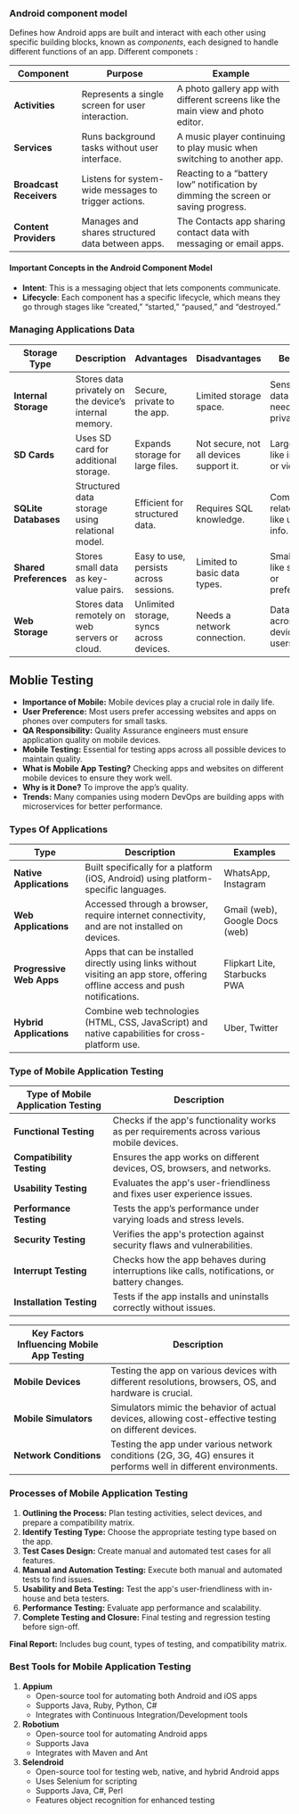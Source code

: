 ### **Android component model**

Defines how Android apps are built and interact with each other using specific building blocks, known as *components*, each designed to handle different functions of an app.
Different componets :


| **Component**          | **Purpose**                                           | **Example**                                                       |
|------------------------|-------------------------------------------------------|-------------------------------------------------------------------|
| **Activities**          | Represents a single screen for user interaction.     | A photo gallery app with different screens like the main view and photo editor. |
| **Services**            | Runs background tasks without user interface.        | A music player continuing to play music when switching to another app. |
| **Broadcast Receivers** | Listens for system-wide messages to trigger actions.  | Reacting to a “battery low” notification by dimming the screen or saving progress. |
| **Content Providers**   | Manages and shares structured data between apps.     | The Contacts app sharing contact data with messaging or email apps. |



#### **Important Concepts in the Android Component Model**

* **Intent**: This is a messaging object that lets components communicate.  
* **Lifecycle**: Each component has a specific lifecycle, which means they go through stages like “created,” “started,” “paused,” and “destroyed.”

### Managing Applications Data 

| **Storage Type**         | **Description**                                          | **Advantages**                        | **Disadvantages**                      | **Best For**                                      |
|--------------------------|----------------------------------------------------------|---------------------------------------|----------------------------------------|--------------------------------------------------|
| **Internal Storage**      | Stores data privately on the device’s internal memory.   | Secure, private to the app.           | Limited storage space.                 | Sensitive data that needs privacy.               |
| **SD Cards**              | Uses SD card for additional storage.                     | Expands storage for large files.      | Not secure, not all devices support it. | Large files like images or videos.               |
| **SQLite Databases**      | Structured data storage using relational model.         | Efficient for structured data.        | Requires SQL knowledge.                | Complex or related data, like user info.         |
| **Shared Preferences**    | Stores small data as key-value pairs.                    | Easy to use, persists across sessions.| Limited to basic data types.           | Small data like settings or preferences.         |
| **Web Storage**           | Stores data remotely on web servers or cloud.           | Unlimited storage, syncs across devices. | Needs a network connection.            | Data shared across devices or users.             |



## Moblie Testing

- **Importance of Mobile:** Mobile devices play a crucial role in daily life.
- **User Preference:** Most users prefer accessing websites and apps on phones over computers for small tasks.
- **QA Responsibility:** Quality Assurance engineers must ensure application quality on mobile devices.
- **Mobile Testing:** Essential for testing apps across all possible devices to maintain quality.
- **What is Mobile App Testing?** Checking apps and websites on different mobile devices to ensure they work well.
- **Why is it Done?** To improve the app’s quality.
- **Trends:** Many companies using modern DevOps are building apps with microservices for better performance.  

### Types Of Applications

| **Type**                  | **Description**                                                                                                                | **Examples**                          |  
|---------------------------|--------------------------------------------------------------------------------------------------------------------------------|---------------------------------------|  
| **Native Applications**   | Built specifically for a platform (iOS, Android) using platform-specific languages.                                            | WhatsApp, Instagram                   |  
| **Web Applications**      | Accessed through a browser, require internet connectivity, and are not installed on devices.                                   | Gmail (web), Google Docs (web)        |  
| **Progressive Web Apps**  | Apps that can be installed directly using links without visiting an app store, offering offline access and push notifications. | Flipkart Lite, Starbucks PWA          |  
| **Hybrid Applications**   | Combine web technologies (HTML, CSS, JavaScript) and native capabilities for cross-platform use.                               | Uber, Twitter|  

### Type of Mobile Application Testing

| **Type of Mobile Application Testing** | **Description**                                                                               |  
|----------------------------------------|-----------------------------------------------------------------------------------------------|  
| **Functional Testing**                 | Checks if the app's functionality works as per requirements across various mobile devices.    |  
| **Compatibility Testing**              | Ensures the app works on different devices, OS, browsers, and networks.                       |  
| **Usability Testing**                  | Evaluates the app's user-friendliness and fixes user experience issues.                       |  
| **Performance Testing**                | Tests the app’s performance under varying loads and stress levels.                            |  
| **Security Testing**                   | Verifies the app's protection against security flaws and vulnerabilities.                     |  
| **Interrupt Testing**                  | Checks how the app behaves during interruptions like calls, notifications, or battery changes.|  
| **Installation Testing**               | Tests if the app installs and uninstalls correctly without issues.                            |  


| **Key Factors Influencing Mobile App Testing**| **Description**                                                                                                   |  
|-----------------------------------------------|-------------------------------------------------------------------------------------------------------------------|  
| **Mobile Devices**                            | Testing the app on various devices with different resolutions, browsers, OS, and hardware is crucial.             |  
| **Mobile Simulators**                         | Simulators mimic the behavior of actual devices, allowing cost-effective testing on different devices.            |  
| **Network Conditions**                        | Testing the app under various network conditions (2G, 3G, 4G) ensures it performs well in different environments. |

### Processes of Mobile Application Testing
1. **Outlining the Process:** Plan testing activities, select devices, and prepare a compatibility matrix.
2. **Identify Testing Type:** Choose the appropriate testing type based on the app.
3. **Test Cases Design:** Create manual and automated test cases for all features.
4. **Manual and Automation Testing:** Execute both manual and automated tests to find issues.
5. **Usability and Beta Testing:** Test the app's user-friendliness with in-house and beta testers.
6. **Performance Testing:** Evaluate app performance and scalability.
7. **Complete Testing and Closure:** Final testing and regression testing before sign-off.

**Final Report:** Includes bug count, types of testing, and compatibility matrix.


### Best Tools for Mobile Application Testing
1. **Appium**  
   - Open-source tool for automating both Android and iOS apps  
   - Supports Java, Ruby, Python, C#  
   - Integrates with Continuous Integration/Development tools
2. **Robotium**  
   - Open-source tool for automating Android apps  
   - Supports Java  
   - Integrates with Maven and Ant
3. **Selendroid**  
   - Open-source tool for testing web, native, and hybrid Android apps  
   - Uses Selenium for scripting  
   - Supports Java, C#, Perl  
   - Features object recognition for enhanced testing
